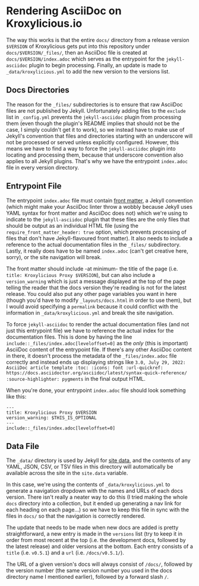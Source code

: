 # Rendering AsciiDoc on Kroxylicious.io

The way this works is that the entire `docs/` directory from a release version `$VERSION` of Kroxylicious gets put into this repository under `docs/$VERSION/_files/`, then an AsciiDoc file is created at `docs/$VERSION/index.adoc` which serves as the entrypoint for the `jekyll-asciidoc` plugin to begin processing. Finally, an update is made to `_data/kroxylicious.yml` to add the new version to the versions list.

## Docs Directories
The reason for the `_files/` subdirectories is to ensure that raw AsciiDoc files are not published by Jekyll. Unfortunately adding files to the `exclude` list in `_config.yml` prevents the `jekyll-asciidoc` plugin from processing them (even though the plugin's README implies that should not be the case, I simply couldn't get it to work), so we instead have to make use of Jekyll's convention that files and directories starting with an underscore will not be processed or served unless explicitly configured. However, this means we have to find a way to force the `jekyll-asciidoc` plugin into locating and processing them, because that underscore convention also applies to all Jekyll plugins. That's why we have the entrypoint `index.adoc` file in every version directory.

## Entrypoint File

The entrypoint `index.adoc` file must contain [front matter](https://jekyllrb.com/docs/front-matter/), a Jekyll convention (which might make your AsciiDoc linter throw a wobbly because Jekyll uses YAML syntax for front matter and AsciiDoc does not) which we're using to indicate to the `jekyll-asciidoc` plugin that these files are the only files that should be output as an individual HTML file (using the `require_front_matter_header: true` option, which prevents processing of files that don't have Jekyll-flavoured front matter). It also needs to include a reference to the actual documentation files in the `_files/` subdirectory. Lastly, it really does have to be named `index.adoc` (can't get creative here, sorry), or the site navigation will break.

The front matter should include -at minimum- the title of the page (i.e. `title: Kroxylicious Proxy $VERSION`), but can also include a `version_warning` which is just a message displayed at the top of the page telling the reader that the docs version they're reading is not for the latest release. You could also put any other page variables you want in here (though you'd have to modify `_layouts/docs.html` in order to use them), but I would avoid specifying a `permalink` because it could conflict with the information in `_data/kroxylicious.yml` and break the site navigation.

To force `jekyll-asciidoc` to render the actual documentation files (and not just this entrypoint file) we have to reference the actual index for the documentation files. This is done by having the line `include::_files/index.adoc[leveloffset=0]` as the _only_ (this is important) AsciiDoc content of the entrypoint file. If there's any other AsciiDoc content in there, it doesn't process the metadata of the `_files/index.adoc` file correctly and instead ends up displaying strings like `3.0, July 29, 2022: AsciiDoc article template :toc: :icons: font :url-quickref: https://docs.asciidoctor.org/asciidoc/latest/syntax-quick-reference/ :source-highlighter: pygments` in the final output HTML.

When you're done, your entrypoint `index.adoc` file should look something like this:

```
---
title: Kroxylicious Proxy $VERSION
version_warning: $THIS_IS_OPTIONAL
---
include::_files/index.adoc[leveloffset=0]
```

## Data File

The `_data/` directory is used by Jekyll for [site data](https://jekyllrb.com/docs/datafiles/), and the contents of any YAML, JSON, CSV, or TSV files in this directory will automatically be available across the site in the `site.data` variable.

In this case, we're using the contents of `_data/kroxylicious.yml` to generate a navigation dropdown with the names and URLs of each docs version. There isn't really a neater way to do this (I tried making the whole `docs` directory into a collection, but it ended up generating a nav link for each heading on each page...) so we have to keep this file in sync with the files in `docs/` so that the navigation is correctly rendered.

The update that needs to be made when new docs are added is pretty straightforward, a new entry is made in the `versions` list (try to keep it in order from most recent at the top (i.e. the development docs, followed by the latest release) and older versions at the bottom. Each entry consists of a `title` (i.e. `v0.5.1`) and a `url` (i.e. `/docs/v0.5.1/`).

The URL of a given version's docs will always consist of `/docs/`, followed by the version number (the same version number you used in the docs directory name I mentioned earlier), followed by a forward slash `/`.